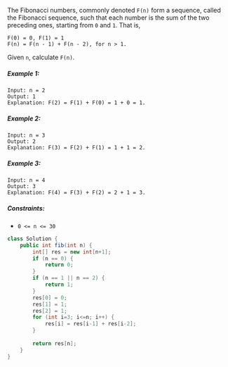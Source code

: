 The Fibonacci numbers, commonly denoted `F(n)` form a sequence, called the Fibonacci sequence, such that each number is the sum of the two preceding ones, starting from `0` and `1`. That is,

```
F(0) = 0, F(1) = 1
F(n) = F(n - 1) + F(n - 2), for n > 1.
```
Given `n`, calculate `F(n)`.

##### Example 1:
```
Input: n = 2
Output: 1
Explanation: F(2) = F(1) + F(0) = 1 + 0 = 1.
```
##### Example 2:
```
Input: n = 3
Output: 2
Explanation: F(3) = F(2) + F(1) = 1 + 1 = 2.
```
##### Example 3:
```
Input: n = 4
Output: 3
Explanation: F(4) = F(3) + F(2) = 2 + 1 = 3.
```
##### Constraints:

- `0 <= n <= 30`

```java
class Solution {
    public int fib(int n) {
        int[] res = new int[n+1];
        if (n == 0) {
            return 0;
        }
        if (n == 1 || n == 2) {
            return 1;
        }
        res[0] = 0;
        res[1] = 1;
        res[2] = 1;
        for (int i=3; i<=n; i++) {
            res[i] = res[i-1] + res[i-2];
        }
        
        return res[n];
    }
}
```

